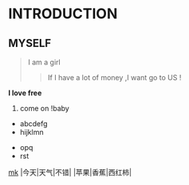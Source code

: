 # INTRODUCTION
## MYSELF
> I am a girl 
>> If I have a lot of money ,I want go to US !

**I love free**

1. come on !baby
* abcdefg
* hijklmn
- opq
- rst

[mk](www.baidu.com)
|今天|天气|不错|
|苹果|香蕉|西红柿|

